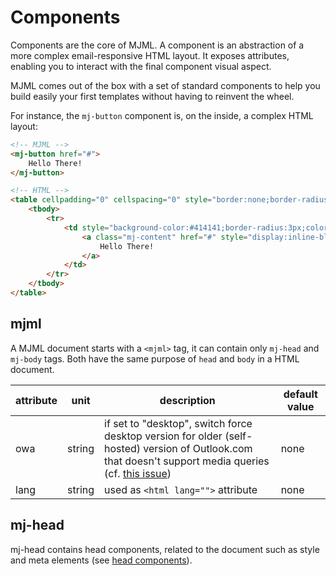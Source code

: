 # Components

Components are the core of MJML. A component is an abstraction of a more complex email-responsive HTML layout. It exposes attributes, enabling you to interact with the final component visual aspect.

MJML comes out of the box with a set of standard components to help you build easily your first templates without having to reinvent the wheel.

For instance, the `mj-button` component is, on the inside, a complex HTML layout:

``` html
<!-- MJML -->
<mj-button href="#">
    Hello There!
</mj-button>

<!-- HTML -->
<table cellpadding="0" cellspacing="0" style="border:none;border-radius:3px;" align="center">
	<tbody>
		<tr>
			<td style="background-color:#414141;border-radius:3px;color:#ffffff;cursor:auto;" align="center" valign="middle" bgcolor="#414141">
				<a class="mj-content" href="#" style="display:inline-block;text-decoration:none;background-color:#414141;border:1px solid #414141;border-radius:3px;color:#ffffff;font-size:13px;font-weight:bold;padding:15px 30px;" target="_blank">
					Hello There!
				</a>
			</td>
		</tr>
	</tbody>
</table>
```

## mjml

A MJML document starts with a `<mjml>` tag, it can contain only `mj-head` and `mj-body` tags. Both have the same purpose of `head` and `body` in a HTML document.

attribute | unit | description | default value
----------|------|-------------|---------------
owa | string | if set to "desktop", switch force desktop version for older (self-hosted) version of Outlook.com that doesn't support media queries (cf. [this issue](https://github.com/mjmlio/mjml/issues/2241)) | none
lang | string | used as `<html lang="">` attribute | none


## mj-head

mj-head contains head components, related to the document such as style and meta elements (see [head components](#standard-head-components)).
